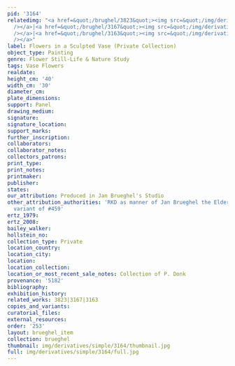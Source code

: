 ```yaml
---
pid: '3164'
relatedimg: "<a href=&quot;/brughel/3823&quot;><img src=&quot;/img/derivatives/simple/3823/thumbnail.jpg&quot;
  /></a>|<a href=&quot;/brughel/3167&quot;><img src=&quot;/img/derivatives/simple/3167/thumbnail.jpg&quot;
  /></a>|<a href=&quot;/brughel/3163&quot;><img src=&quot;/img/derivatives/simple/3163/thumbnail.jpg&quot;
  /></a>"
label: Flowers in a Sculpted Vase (Private Collection)
object_type: Painting
genre: Flower Still-Life & Nature Study
tags: Vase Flowers
realdate: 
height_cm: '40'
width_cm: '30'
diameter_cm: 
plate_dimensions: 
support: Panel
drawing_medium: 
signature: 
signature_location: 
support_marks: 
further_inscription: 
collaborators: 
collaborator_notes: 
collectors_patrons: 
print_type: 
print_notes: 
printmaker: 
publisher: 
states: 
our_attribution: Produced in Jan Brueghel's Studio
other_attribution_authorities: 'RKD as manner of Jan Brueghel the Elder, Ertz 2008-10,
  variant of #459'
ertz_1979: 
ertz_2008: 
bailey_walker: 
hollstein_no: 
collection_type: Private
location_country: 
location_city: 
location: 
location_collection: 
location_or_most_recent_sale_notes: Collection of P. Donk
provenance: '5182'
bibliography: 
exhibition_history: 
related_works: 3823|3167|3163
copies_and_variants: 
curatorial_files: 
external_resources: 
order: '253'
layout: brueghel_item
collection: brueghel
thumbnail: img/derivatives/simple/3164/thumbnail.jpg
full: img/derivatives/simple/3164/full.jpg
---
```

